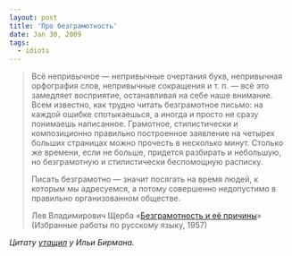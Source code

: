 ```yaml
---
layout: post
title: 'Про безграмотность'
date: Jan 30, 2009
tags:
  - idiots
---
```


> Всё непривычное — непривычные очертания букв, непривычная орфография слов, непривычные сокращения и т. п. — всё это замедляет восприятие, останавливая на себе наше внимание. Всем известно, как трудно читать безграмотное письмо: на каждой ошибке спотыкаешься, а иногда и просто не сразу понимаешь написанное. Грамотное, стилистически и композиционно правильно построенное заявление на четырех больших страницах можно прочесть в несколько минут. Столько же времени, если не больше, придется разбирать и небольшую, но безграмотную и стилистически беспомощную расписку.
>
> Писать безграмотно — значит посягать на время людей, к которым мы адресуемся, а потому совершенно недопустимо в правильно организованном обществе.
>
> Лев Владимирович Щерба «[Безграмотность и её причины](http://sprach-insel.com/index.php?option=com_content&task=view&id=119&Itemid=61)» (Избранные работы по русскому языку, 1957)

*Цитату [утащил](http://ilyabirman.ru/meanwhile/2009/01/30/1/) у Ильи Бирмана.*
